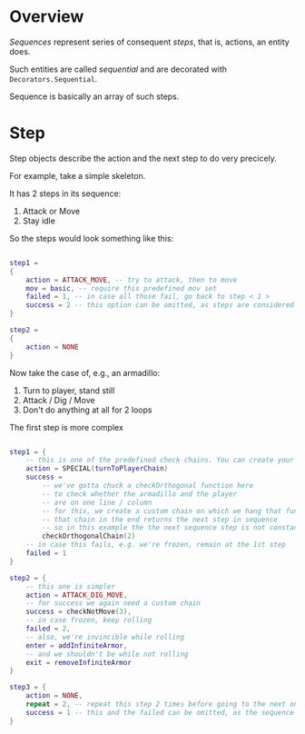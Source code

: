 # Overview

*Sequences* represent series of consequent *steps*, that is, actions, an entity does.

Such entities are called *sequential* and are decorated with `Decorators.Sequential`.

Sequence is basically an array of such steps.

# Step

Step objects describe the action and the next step to do very precicely.

For example, take a simple skeleton.

It has 2 steps in its sequence:
1. Attack or Move
2. Stay idle

So the steps would look something like this:

```lua

step1 = 
{
    action = ATTACK_MOVE, -- try to attack, then to move
    mov = basic, -- require this predefined mov set
    failed = 1, -- in case all those fail, go back to step < 1 >
    success = 2 -- this option can be omitted, as steps are considered in sequence by default
}

step2 =
{
    action = NONE
}

```


Now take the case of, e.g., an armadillo:
1. Turn to player, stand still
2. Attack / Dig / Move
3. Don't do anything at all for 2 loops

The first step is more complex

``` lua

step1 = {
    -- this is one of the predefined check chains. You can create your own ones!
    action = SPECIAL(turnToPlayerChain) 
    success = 
        -- we've gotta chuck a checkOrthogonal function here
        -- to check whether the armadillo and the player
        -- are on one line / column
        -- for this, we create a custom chain on which we hang that function
        -- that chain in the end returns the next step in sequence
        -- so in this example the the next sequence step is not constant
        checkOrthogonalChain(2)
    -- in case this fails, e.g. we're frozen, remain at the 1st step
    failed = 1
}

step2 = {
    -- this one is simpler
    action = ATTACK_DIG_MOVE,
    -- for success we again need a custom chain
    success = checkNotMove(3),
    -- in case frozen, keep rolling
    failed = 2,
    -- also, we're invincible while rolling
    enter = addInfiniteArmor,
    -- and we shouldn't be while not rolling
    exit = removeInfiniteArmor
}

step3 = {
    action = NONE,
    repeat = 2, -- repeat this step 2 times before going to the next one
    success = 1 -- this and the failed can be omitted, as the sequence loops by default
}
```
